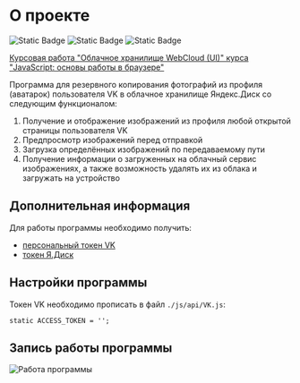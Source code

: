 # О проекте
![Static Badge](https://img.shields.io/badge/javascript%20-%20black?logo=javascript)
![Static Badge](https://img.shields.io/badge/html5%20-%20%23000000?logo=HTML5)
![Static Badge](https://img.shields.io/badge/css3%20-%20%23000000?logo=CSS3&logoColor=%231572B6)

[Курсовая работа "Облачное хранилище WebCloud (UI)" курса "JavaScript: основы работы в браузере"](https://github.com/netology-code/fpyjs-diplom)

Программа для резервного копирования фотографий из профиля (аватарок) пользователя VK в облачное хранилище Яндекс.Диск со следующим функционалом:
1. Получение и отображение изображений из профиля любой открытой страницы пользователя VK
2. Предпросмотр изображений перед отправкой
3. Загрузка определённых изображений по передаваемому пути
4. Получение информации о загруженных на облачный сервис изображениях, а также возможность удалять их из облака и загружать на устройство

## Дополнительная информация
Для работы программы необходимо получить:
- [персональный токен VK](https://dev.vk.com/api/access-token/getting-started)
- [токен Я.Диск](https://yandex.ru/dev/disk/poligon/)

## Настройки программы
Токен VK необходимо прописать в файл `./js/api/VK.js`:
```
static ACCESS_TOKEN = '';
```

## Запись работы программы
![Работа программы](/gif/js_webcloud.gif)